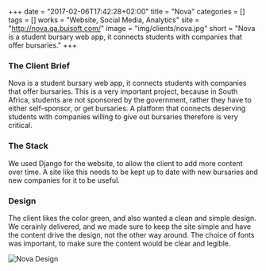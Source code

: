 +++
date = "2017-02-06T17:42:28+02:00"
title = "Nova"
categories = []
tags = []
works = "Website, Social Media, Analytics"
site = "http://nova.qa.buisoft.com/"
image = "img/clients/nova.jpg"
short = "Nova is a student bursary web app, it connects students with companies that offer bursaries."
+++


### The Client Brief
Nova is a student bursary web app, it connects students with companies that offer bursaries. This is a very important project, because
in South Africa, students are not sponsored by the government, rather they have to either self-sponsor, or get bursaries. A platform that
connects deserving students with companies willing to give out bursaries therefore is very critical.


### The Stack
We used Django for the website, to allow the client to add more content over time. A site like this needs to be kept up to date with new bursaries and new companies for it to be useful.

### Design
The client likes the color green, and also wanted a clean and simple design. We cerainly delivered, and we made sure to keep the site simple and have the content drive the design, not the other way around. The choice of fonts was important, to make sure the content would be clear and legible.
<p class='screenshots' markdown='1'>
<img src="/img/screenshots/nova-1.png" alt="Nova Design" class="img-responsive">
</p>



